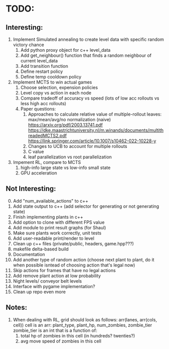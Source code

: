 # TODO:

## Interesting:
1. Implement Simulated annealing to create level data with specific random victory chance
    1. Add python proxy object for c++ level_data
    2. Add get_neighbour() function that finds a random neighbour of current level_data
    3. Add transition function
    4. Define restart policy
    5. Define temp cooldown policy
2. Implement MCTS to win actual games
    1. Choose selection, expension policies
    2. Level copy vs action in each node
    3. Compare tradeoff of accuracy vs speed (lots of low acc rollouts vs less high acc rollouts)
    4. Paper questions:
        1. Approaches to calculate relative value of multiple-rollout leaves: max/mean/avg/no normalization (naive)
            https://arxiv.org/pdf/2003.13741.pdf
            https://dke.maastrichtuniversity.nl/m.winands/documents/multithreadedMCTS2.pdf
            https://link.springer.com/article/10.1007/s10462-022-10228-y
        2. Changes to UCB to account for multiple rollouts
        3. C value 
        4. leaf parallelization vs root parallelization
3. Impement RL, compare to MCTS
    1. high-info large state vs low-info small state
    2. GPU acceleration


## Not Interesting:
0. Add "num_available_actions" to c++
1. Add state output to c++ (add selector for generating or not generating state)
2. Finish implementing plants in c++
3. Add option to clone with different FPS value
4. Add module to print result graphs (for Shaul)
5. Make sure plants work correctly, unit tests
6. Add user-readable print/render to level
7. Clean up c++ files (private/public, headers, game.hpp???)
8. makefile delta-based build
9. Documentation
10. Add another type of random action (choose next plant to plant, do it when possible isntead of choosing action that's legal now)
11. Skip actions for frames that have no legal actions
12. Add remove plant action at low probability
13. Night levels/ conveyor belt levels
14. Interface with pygame implementation?
15. Clean up repo even more

## Notes:
1. When dealing with RL, grid should look as follows:
arr(lanes, arr(cols, cell))
cell is an arr: plant_type, plant_hp, num_zombies, zombie_tier
zombie_tier is an int that is a function of:
    1. total hp of zombies in this cell (in hundreds? twenties?)
    2. avg move speed of zombies in this cell
